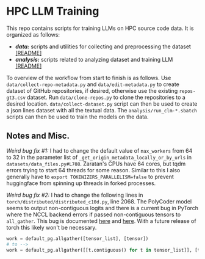 # HPC LLM Training

This repo contains scripts for training LLMs on HPC source code data.
It is organized as follows:

- ***data:*** scripts and utilities for collecting and preprocessing the dataset [[README]](data/README.md)
- ***analysis:*** scripts related to analyzing dataset and training LLM [[README]](analysis/README.md)

To overview of the workflow from start to finish is as follows.
Use `data/collect-repo-metadata.py` and `data/edit-metadata.py` to create dataset of GitHub repositories, if desired,
otherwise use the existing `repos-gt3.csv` dataset.
Run `data/clone-repos.py` to clone the repositories to a desired location.
`data/collect-dataset.py` script can then be used to create a json lines dataset with all the textual data.
The `analysis/run_clm-*.sbatch` scripts can then be used to train the models on the data.

## Notes and Misc.

*Weird bug fix #1:*
I had to change the default value of `max_workers` from 64 to 32 in the parameter list of 
`_get_origin_metadata_locally_or_by_urls` in `datasets/data_files.py#L708`. 
Zaratan's CPUs have 64 cores, but tqdm errors trying to start 64 threads for some reason.
Similar to this I also generally have to `export TOKENIZERS_PARALLELISM=false` to prevent 
huggingface from spinning up threads in forked processes.

*Weird bug fix #2:*
I had to change the following lines in `torch/distributed/distributed_c10d.py`, line 2068.
The PolyCoder model seems to output non-contiguous logits
and there is a current bug in PyTorch where the NCCL backend errors if passed
non-contiguous tensors to `all_gather`. This bug is documented [here](https://github.com/pytorch/pytorch/issues/73515)
and [here](https://github.com/pytorch/pytorch/pull/75276).
With a future release of torch this likely won't be necessary.

```python
work = default_pg.allgather([tensor_list], [tensor])
# to -->
work = default_pg.allgather([[t.contiguous() for t in tensor_list]], [tensor.contiguous()])
```